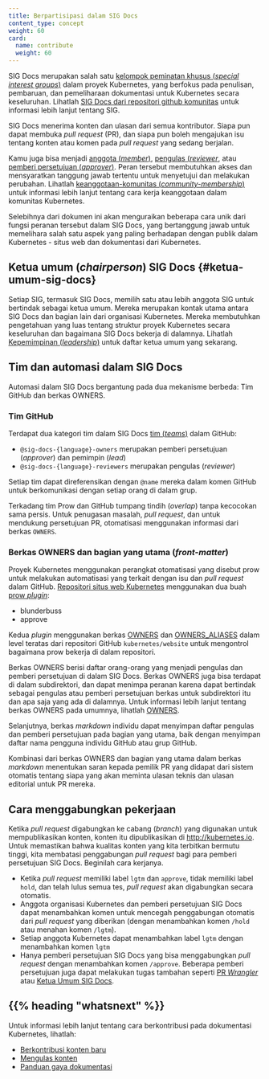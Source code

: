 ```yaml
---
title: Berpartisipasi dalam SIG Docs
content_type: concept
weight: 60
card:
  name: contribute
  weight: 60
---
```


<!-- overview -->

SIG Docs merupakan salah satu
[kelompok peminatan khusus (_special interest groups_)](https://github.com/kubernetes/community/blob/master/sig-list.md)
dalam proyek Kubernetes, yang berfokus pada penulisan, pembaruan, dan pemeliharaan
dokumentasi untuk Kubernetes secara keseluruhan. Lihatlah
[SIG Docs dari repositori github komunitas](https://github.com/kubernetes/community/tree/master/sig-docs)
untuk informasi lebih lanjut tentang SIG.

SIG Docs menerima konten dan ulasan dari semua kontributor. Siapa pun dapat membuka
_pull request_ (PR), dan siapa pun boleh mengajukan isu tentang konten atau komen
pada _pull request_ yang sedang berjalan.

Kamu juga bisa menjadi [anggota (_member_)](/id/docs/contribute/participating/roles-and-responsibilities/#anggota),
[pengulas (_reviewer_](/id/docs/contribute/participating/roles-and-responsibilities/#pengulas), atau [pemberi persetujuan (_approver_)](/id/docs/contribute/participating/roles-and-responsibilities/#approvers). Peran tersebut membutuhkan
akses dan mensyaratkan tanggung jawab tertentu untuk menyetujui dan melakukan perubahan.
Lihatlah [keanggotaan-komunitas (_community-membership_)](https://github.com/kubernetes/community/blob/master/community-membership.md)
untuk informasi lebih lanjut tentang cara kerja keanggotaan dalam komunitas Kubernetes.

Selebihnya dari dokumen ini akan menguraikan beberapa cara unik dari fungsi peranan tersebut dalam
SIG Docs, yang bertanggung jawab untuk memelihara salah satu aspek yang paling berhadapan dengan publik
dalam Kubernetes - situs web dan dokumentasi dari Kubernetes.


<!-- body -->

## Ketua umum (_chairperson_) SIG Docs {#ketua-umum-sig-docs}

Setiap SIG, termasuk SIG Docs, memilih satu atau lebih anggota SIG untuk bertindak sebagai
ketua umum. Mereka merupakan kontak utama antara SIG Docs dan bagian lain dari
organisasi Kubernetes. Mereka membutuhkan pengetahuan yang luas tentang struktur
proyek Kubernetes secara keseluruhan dan bagaimana SIG Docs bekerja di dalamnya. Lihatlah
[Kepemimpinan (_leadership_)](https://github.com/kubernetes/community/tree/master/sig-docs#leadership)
untuk daftar ketua umum yang sekarang.

## Tim dan automasi dalam SIG Docs

Automasi dalam SIG Docs bergantung pada dua mekanisme berbeda:
Tim GitHub dan berkas OWNERS.

### Tim GitHub

Terdapat dua kategori tim dalam SIG Docs [tim (_teams_)](https://github.com/orgs/kubernetes/teams?query=sig-docs) dalam GitHub:

- `@sig-docs-{language}-owners` merupakan pemberi persetujuan (_approver_) dan pemimpin (_lead_)
- `@sig-docs-{language}-reviewers` merupakan pengulas (_reviewer_)

Setiap tim dapat direferensikan dengan `@name` mereka dalam komen GitHub untuk berkomunikasi dengan setiap orang di dalam grup.

Terkadang tim Prow dan GitHub tumpang tindih (_overlap_) tanpa kecocokan sama persis. Untuk penugasan masalah, _pull request_, dan untuk mendukung persetujuan PR,
otomatisasi menggunakan informasi dari berkas `OWNERS`.


### Berkas OWNERS dan bagian yang utama (_front-matter_)

Proyek Kubernetes menggunakan perangkat otomatisasi yang disebut prow untuk melakukan automatisasi
yang terkait dengan isu dan _pull request_ dalam GitHub.
[Repositori situs web Kubernetes](https://github.com/kubernetes/website) menggunakan
dua buah [prow _plugin_](https://github.com/kubernetes/test-infra/tree/master/prow/plugins):

- blunderbuss
- approve

Kedua _plugin_ menggunakan berkas
[OWNERS](https://github.com/kubernetes/website/blob/master/OWNERS) dan
[OWNERS_ALIASES](https://github.com/kubernetes/website/blob/master/OWNERS_ALIASES)
dalam level teratas dari repositori GitHub `kubernetes/website` untuk mengontrol
bagaimana prow bekerja di dalam repositori.

Berkas OWNERS berisi daftar orang-orang yang menjadi pengulas dan pemberi persetujuan di dalam SIG Docs.
Berkas OWNERS juga bisa terdapat di dalam subdirektori, dan dapat menimpa peranan karena 
dapat bertindak sebagai pengulas atau pemberi persetujuan berkas untuk subdirektori itu dan
apa saja yang ada di dalamnya. Untuk informasi lebih lanjut tentang berkas OWNERS pada umumnya, lihatlah
[OWNERS](https://github.com/kubernetes/community/blob/master/contributors/guide/owners.md).

Selanjutnya, berkas _markdown_ individu dapat menyimpan daftar pengulas dan pemberi persetujuan 
pada bagian yang utama, baik dengan menyimpan daftar nama pengguna individu GitHub atau grup GitHub.

Kombinasi dari berkas OWNERS dan bagian yang utama dalam berkas _markdown_ menentukan
saran kepada pemilik PR yang didapat dari sistem otomatis tentang siapa yang akan meminta ulasan teknis
dan ulasan editorial untuk PR mereka.

## Cara menggabungkan pekerjaan

Ketika _pull request_ digabungkan ke cabang (_branch_) yang digunakan untuk mempublikasikan konten, konten itu dipublikasikan di http://kubernetes.io. Untuk memastikan bahwa
kualitas konten yang kita terbitkan bermutu tinggi, kita membatasi penggabungan _pull request_ bagi para pemberi persetujuan
SIG Docs. Beginilah cara kerjanya.

- Ketika _pull request_ memiliki label `lgtm` dan `approve`, tidak memiliki label `hold`,
  dan telah lulus semua tes, _pull request_ akan digabungkan secara otomatis.
- Anggota organisasi Kubernetes dan pemberi persetujuan SIG Docs dapat menambahkan komen
  untuk mencegah penggabungan otomatis dari _pull request_ yang diberikan (dengan menambahkan komen `/hold`
  atau menahan komen `/lgtm`).
- Setiap anggota Kubernetes dapat menambahkan label `lgtm` dengan menambahkan komen `lgtm`
- Hanya pemberi persetujuan SIG Docs yang bisa menggabungkan _pull request_
  dengan menambahkan komen `/approve`. Beberapa pemberi persetujuan juga dapat melakukan 
  tugas tambahan seperti [PR _Wrangler_](/id/docs/contribute/advanced#menjadi-pr-wrangler-untuk-seminggu) atau
  [Ketua Umum SIG Docs](#ketua-umum-sig-docs).


## {{% heading "whatsnext" %}}

Untuk informasi lebih lanjut tentang cara berkontribusi pada dokumentasi Kubernetes, lihatlah:

- [Berkontribusi konten baru](/id/docs/contribute/overview/)
- [Mengulas konten](/id/docs/contribute/review/reviewing-prs)
- [Panduan gaya dokumentasi](/id/docs/contribute/style/)
